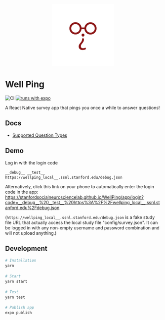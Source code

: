 <div align="center">
  <img width="200" height="200" src="./assets/icon-android-foreground.png">
</div>

# Well Ping

![CI](https://github.com/StanfordSocialNeuroscienceLab/WellPing/workflows/CI/badge.svg) [![runs with expo](https://img.shields.io/badge/Runs%20with%20Expo-000.svg?style=flat-square&logo=EXPO&labelColor=f3f3f3&logoColor=000)](https://expo.io/)

A React Native survey app that pings you once a while to answer questions!

## Docs

- [Supported Question Types](https://github.com/StanfordSocialNeuroscienceLab/WellPing/wiki/Supported-Question-Types)

## Demo

Log in with the login code

```
__debug__ __test__ https://wellping_local__.ssnl.stanford.edu/debug.json
```

Alternatively, click this link on your phone to automatically enter the login code in the app: https://stanfordsocialneurosciencelab.github.io/WellPing/app/login?code=__debug__%20__test__%20https%3A%2F%2Fwellping_local__.ssnl.stanford.edu%2Fdebug.json

(`https://wellping_local__.ssnl.stanford.edu/debug.json` is a fake study file URL that actually access the local study file "config/survey.json". It can be logged in with any non-empty username and password combination and will not upload anything.)

## Development

```bash
# Installation
yarn

# Start
yarn start

# Test
yarn test

# Publish app
expo publish
```
